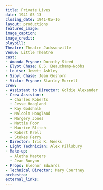 ```yaml
---
title: Private Lives
date: 1941-05-13
closing_date: 1941-05-16
layout: productions
featured_image:
image_caption:
image_credit:
playbill:
Theatre: Theatre Jacksonville
Venue: Little Theatre
cast:
- Amanda Prynne: Dorothy Steed
- Elyot Chase: E.S. Beauchamp-Nobbs
- Louise: Jewett Ashley
- Sibyl Chase: Jean Goshorn
- Victor Prynne: Stanley Morrell
crew:
- Assistant to Director: Goldie Alexander
- Crew Assistant:
  - Charles Roberts
  - Jesse Hoagland
  - Kay Godshalk
  - Malcolm Hoagland
  - Margery Jones
  - Mattie Poor
  - Maurice Blitch
  - Robert Krell
  - Stokes Perry
- Director: Iris K. Weeks
- Light Technician: Alex Pillsbury
- Make-up:
  - Aletha Masters
  - Jean Runyon
- Props: Eleonor Edwards
- Technical Director: Mary Courtney
orchestra:
external_links:
---
```



